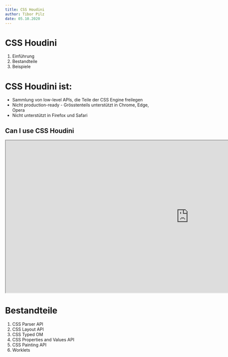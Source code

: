 ```yaml
---
title: CSS Houdini
author: Tibor Pilz
date: 05.10.2020
---
```


# CSS Houdini

1. Einführung
2. Bestandteile 
3. Beispiele

# CSS Houdini ist:

- Sammlung von low-level APIs, die Teile der CSS Engine freilegen
- Nicht production-ready - Grösstenteils unterstützt in Chrome, Edge, Opera
- Nicht unterstützt in Firefox und Safari

## Can I use CSS Houdini

<iframe src="https://ishoudinireadyyet.com" style="width: 1200px; height: 500px"></iframe>

# Bestandteile

1. CSS Parser API
1. CSS Layout API
1. CSS Typed OM
1. CSS Properties and Values API
1. CSS Painting API
1. Worklets

